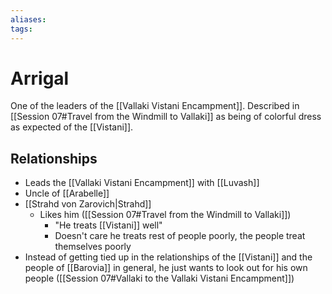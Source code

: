 ```yaml
---
aliases: 
tags: 
---
```


# Arrigal

One of the leaders of the [[Vallaki Vistani Encampment]].  Described in [[Session 07#Travel from the Windmill to Vallaki]] as being of colorful dress as expected of the [[Vistani]].

## Relationships

- Leads the [[Vallaki Vistani Encampment]] with [[Luvash]]
- Uncle of [[Arabelle]]
- [[Strahd von Zarovich|Strahd]]
	- Likes him ([[Session 07#Travel from the Windmill to Vallaki]])
		- "He treats [[Vistani]] well"
		- Doesn't care he treats rest of people poorly, the people treat themselves poorly
- Instead of getting tied up in the relationships of the [[Vistani]] and the people of [[Barovia]] in general, he just wants to look out for his own people ([[Session 07#Vallaki to the Vallaki Vistani Encampment]]) 